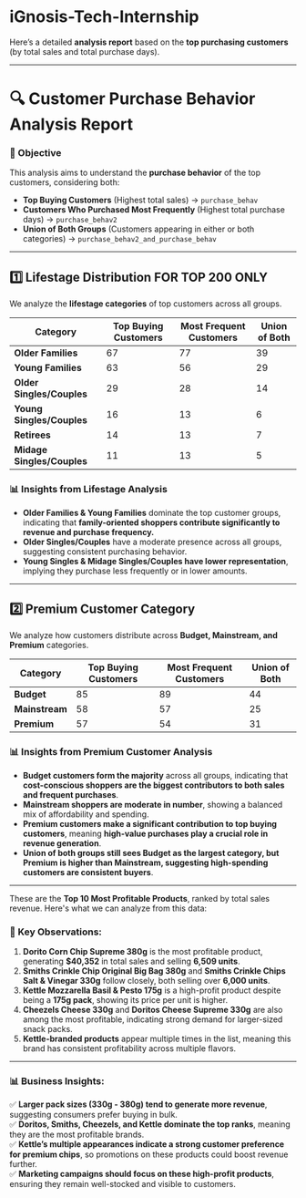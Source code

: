# iGnosis-Tech-Internship

Here’s a detailed **analysis report** based on the **top purchasing customers** (by total sales and total purchase days).  

---

# **🔍 Customer Purchase Behavior Analysis Report**  

### **📌 Objective**  
This analysis aims to understand the **purchase behavior** of the top customers, considering both:  
- **Top Buying Customers** (Highest total sales) → `purchase_behav`  
- **Customers Who Purchased Most Frequently** (Highest total purchase days) → `purchase_behav2`  
- **Union of Both Groups** (Customers appearing in either or both categories) → `purchase_behav2_and_purchase_behav`  

---

## **1️⃣ Lifestage Distribution**  **FOR TOP 200 ONLY**
We analyze the **lifestage categories** of top customers across all groups.  

| **Category**                  | **Top Buying Customers** | **Most Frequent Customers** | **Union of Both** |
|--------------------------------|--------------------------|------------------------------|--------------------|
| **Older Families**             | 67                       | 77                           | 39                 |
| **Young Families**             | 63                       | 56                           | 29                 |
| **Older Singles/Couples**      | 29                       | 28                           | 14                 |
| **Young Singles/Couples**      | 16                       | 13                           | 6                  |
| **Retirees**                   | 14                       | 13                           | 7                  |
| **Midage Singles/Couples**     | 11                       | 13                           | 5                  |

### **📊 Insights from Lifestage Analysis**
- **Older Families & Young Families** dominate the top customer groups, indicating that **family-oriented shoppers contribute significantly to revenue and purchase frequency.**  
- **Older Singles/Couples** have a moderate presence across all groups, suggesting consistent purchasing behavior.  
- **Young Singles & Midage Singles/Couples have lower representation**, implying they purchase less frequently or in lower amounts.  

---

## **2️⃣ Premium Customer Category**
We analyze how customers distribute across **Budget, Mainstream, and Premium** categories.  

| **Category**  | **Top Buying Customers** | **Most Frequent Customers** | **Union of Both** |
|--------------|--------------------------|------------------------------|--------------------|
| **Budget**   | 85                        | 89                           | 44                 |
| **Mainstream** | 58                        | 57                           | 25                 |
| **Premium**  | 57                        | 54                           | 31                 |

### **📊 Insights from Premium Customer Analysis**
- **Budget customers form the majority** across all groups, indicating that **cost-conscious shoppers are the biggest contributors to both sales and frequent purchases**.  
- **Mainstream shoppers are moderate in number**, showing a balanced mix of affordability and spending.  
- **Premium customers make a significant contribution to top buying customers**, meaning **high-value purchases play a crucial role in revenue generation**.  
- **Union of both groups still sees Budget as the largest category, but Premium is higher than Mainstream, suggesting high-spending customers are consistent buyers**.  

---
These are the **Top 10 Most Profitable Products**, ranked by total sales revenue. Here's what we can analyze from this data:  

### **🛒 Key Observations:**  
1. **Dorito Corn Chip Supreme 380g** is the most profitable product, generating **$40,352** in total sales and selling **6,509 units**.  
2. **Smiths Crinkle Chip Original Big Bag 380g** and **Smiths Crinkle Chips Salt & Vinegar 330g** follow closely, both selling over **6,000 units**.  
3. **Kettle Mozzarella Basil & Pesto 175g** is a high-profit product despite being a **175g pack**, showing its price per unit is higher.  
4. **Cheezels Cheese 330g** and **Doritos Cheese Supreme 330g** are also among the most profitable, indicating strong demand for larger-sized snack packs.  
5. **Kettle-branded products** appear multiple times in the list, meaning this brand has consistent profitability across multiple flavors.  

---

### **📊 Business Insights:**  
✅ **Larger pack sizes (330g - 380g) tend to generate more revenue**, suggesting consumers prefer buying in bulk.  
✅ **Doritos, Smiths, Cheezels, and Kettle dominate the top ranks**, meaning they are the most profitable brands.  
✅ **Kettle’s multiple appearances indicate a strong customer preference for premium chips**, so promotions on these products could boost revenue further.  
✅ **Marketing campaigns should focus on these high-profit products**, ensuring they remain well-stocked and visible to customers.  

